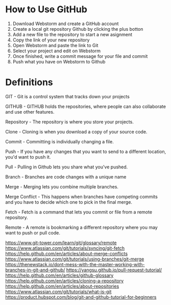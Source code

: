 # How to Use GitHub
1. Download Webstorm and create a GitHub account
2. Create a local git repository Github by clicking the plus botton
3. Add a new file to the repository to start a new asignment
4. Copy the link of your new repository 
5. Open Webstorm and paste the link to Git 
6. Select your project and edit on Webstorm
7. Once finished, write a commit message for your file and commit
8. Push what you have on Webstorm to Github




# Definitions

GIT - Git is a control system that tracks down your projects

GITHUB - GITHUB holds the repositories, where people can also collaborate and use other features.

Repository - The repository is where you store your projects.

Clone - Cloning is when you download a copy of your source code.

Commit - Committing is individually changing a file.

Push - If you have any changes that you want to send to a different location, you'd want to push it.

Pull - Pulling in Github lets you share what you've pushed.

Branch - Branches are code changes with a unique name

Merge - Merging lets you combine multiple branches.

Merge Conflict - This happens when branches have competing commits and you have to decide which one to pick in the final merge.

Fetch - Fetch is a command that lets you commit or file from a remote repository.

Remote - A remote is bookmarking a different repository where you may want to push or pull code.


https://www.git-tower.com/learn/git/glossary/remote
https://www.atlassian.com/git/tutorials/syncing/git-fetch
https://help.github.com/en/articles/about-merge-conflicts
https://www.atlassian.com/git/tutorials/using-branches/git-merge
https://thenewstack.io/dont-mess-with-the-master-working-with-branches-in-git-and-github/
https://yangsu.github.io/pull-request-tutorial/
https://help.github.com/en/articles/github-glossary
https://help.github.com/en/articles/cloning-a-repository
https://help.github.com/en/articles/about-repositories
https://www.atlassian.com/git/tutorials/what-is-git
https://product.hubspot.com/blog/git-and-github-tutorial-for-beginners